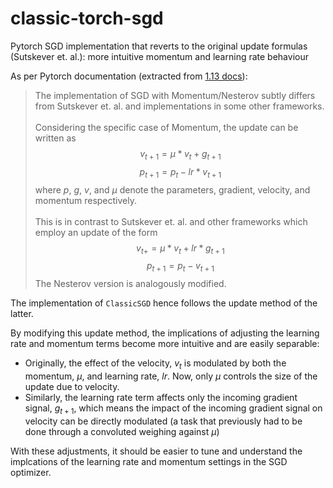 # classic-torch-sgd
Pytorch SGD implementation that reverts to the original update formulas (Sutskever et. al.): more intuitive momentum and learning rate behaviour

As per Pytorch documentation (extracted from [1.13 docs](https://pytorch.org/docs/stable/generated/torch.optim.SGD.html)):
>The implementation of SGD with Momentum/Nesterov subtly differs from Sutskever et. al. and implementations in some other frameworks.<br><br>Considering the specific case of Momentum, the update can be written as<br> $$v_{t+1} = \mu*{v_t} + g_{t+1}$$ $$p_{t+1} = p_t - lr*v_{t+1}$$ where $p$, $g$, $v$, and $\mu$ denote the parameters, gradient, velocity, and momentum respectively.<br><br> This is in contrast to Sutskever et. al. and other frameworks which employ an update of the form<br> $$v_{t+} = \mu * v_t + lr * g_{t+1}$$ $$p_{t+1} = p_t - v_{t+1}$$ The Nesterov version is analogously modified.

The implementation of `ClassicSGD` hence follows the update method of the latter.

By modifying this update method, the implications of adjusting the learning rate and momentum terms become more intuitive and are easily separable:<br>
- Originally, the effect of the velocity, $v_t$ is modulated by both the momentum, $\mu$, and learning rate, $lr$. Now, only $\mu$ controls the size of the update due to velocity.
- Similarly, the learning rate term affects only the incoming gradient signal, $g_{t+1}$, which means the impact of the incoming gradient signal on velocity can be directly modulated (a task that previously had to be done through a convoluted weighing against $\mu$)

With these adjustments, it should be easier to tune and understand the implcations of the learning rate and momentum settings in the SGD optimizer.
